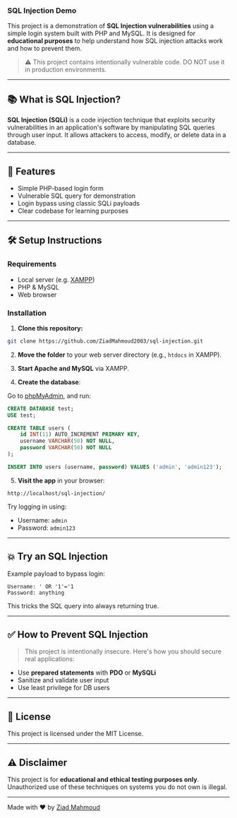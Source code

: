 
### SQL Injection Demo

This project is a demonstration of **SQL Injection vulnerabilities** using a simple login system built with PHP and MySQL. It is designed for **educational purposes** to help understand how SQL injection attacks work and how to prevent them.

> ⚠️ This project contains intentionally vulnerable code. DO NOT use it in production environments.

---

## 📚 What is SQL Injection?

**SQL Injection (SQLi)** is a code injection technique that exploits security vulnerabilities in an application's software by manipulating SQL queries through user input. It allows attackers to access, modify, or delete data in a database.

---

## 🧪 Features

- Simple PHP-based login form
- Vulnerable SQL query for demonstration
- Login bypass using classic SQLi payloads
- Clear codebase for learning purposes

---

## 🛠️ Setup Instructions

### Requirements
- Local server (e.g. [XAMPP](https://www.apachefriends.org/))
- PHP & MySQL
- Web browser

### Installation

1. **Clone this repository:**

```bash
git clone https://github.com/ZiadMahmoud2003/sql-injection.git
```

2. **Move the folder** to your web server directory (e.g., `htdocs` in XAMPP).

3. **Start Apache and MySQL** via XAMPP.

4. **Create the database**:

Go to [phpMyAdmin](http://localhost/phpmyadmin), and run:

```sql
CREATE DATABASE test;
USE test;

CREATE TABLE users (
    id INT(11) AUTO_INCREMENT PRIMARY KEY,
    username VARCHAR(50) NOT NULL,
    password VARCHAR(50) NOT NULL
);

INSERT INTO users (username, password) VALUES ('admin', 'admin123');
```

5. **Visit the app** in your browser:

```
http://localhost/sql-injection/
```

Try logging in using:

- Username: `admin`
- Password: `admin123`

---

## 💥 Try an SQL Injection

Example payload to bypass login:

```
Username: ' OR '1'='1
Password: anything
```

This tricks the SQL query into always returning true.

---

## ✅ How to Prevent SQL Injection

> This project is intentionally insecure. Here's how you should secure real applications:

- Use **prepared statements** with **PDO** or **MySQLi**
- Sanitize and validate user input
- Use least privilege for DB users

---

## 📜 License

This project is licensed under the MIT License.

---

## ⚠️ Disclaimer

This project is for **educational and ethical testing purposes only**. Unauthorized use of these techniques on systems you do not own is illegal.

---

Made with ❤️ by [Ziad Mahmoud](https://github.com/ZiadMahmoud2003)
```
